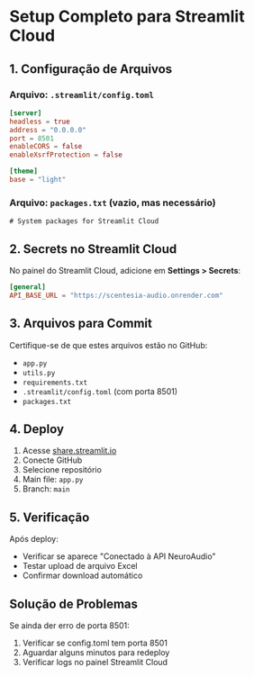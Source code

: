 # Setup Completo para Streamlit Cloud

## 1. Configuração de Arquivos

### Arquivo: `.streamlit/config.toml`
```toml
[server]
headless = true
address = "0.0.0.0"
port = 8501
enableCORS = false
enableXsrfProtection = false

[theme]
base = "light"
```

### Arquivo: `packages.txt` (vazio, mas necessário)
```
# System packages for Streamlit Cloud
```

## 2. Secrets no Streamlit Cloud

No painel do Streamlit Cloud, adicione em **Settings > Secrets**:

```toml
[general]
API_BASE_URL = "https://scentesia-audio.onrender.com"
```

## 3. Arquivos para Commit

Certifique-se de que estes arquivos estão no GitHub:
- `app.py`
- `utils.py`
- `requirements.txt`
- `.streamlit/config.toml` (com porta 8501)
- `packages.txt`

## 4. Deploy

1. Acesse [share.streamlit.io](https://share.streamlit.io)
2. Conecte GitHub
3. Selecione repositório
4. Main file: `app.py`
5. Branch: `main`

## 5. Verificação

Após deploy:
- Verificar se aparece "Conectado à API NeuroAudio"
- Testar upload de arquivo Excel
- Confirmar download automático

## Solução de Problemas

Se ainda der erro de porta 8501:
1. Verificar se config.toml tem porta 8501
2. Aguardar alguns minutos para redeploy
3. Verificar logs no painel Streamlit Cloud